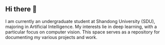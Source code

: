 ## Hi there 👋

<!--
**Yuanhong-Zheng/Yuanhong-Zheng** is a ✨ _special_ ✨ repository because its `README.md` (this file) appears on your GitHub profile.

Here are some ideas to get you started:

- 🔭 I’m currently working on ...
- 🌱 I’m currently learning ...
- 👯 I’m looking to collaborate on ...
- 🤔 I’m looking for help with ...
- 💬 Ask me about ...
- 📫 How to reach me: ...
- 😄 Pronouns: ...
- ⚡ Fun fact: ...
-->
I am currently an undergraduate student at Shandong University (SDU), majoring in Artificial Intelligence. My interests lie in deep learning, with a particular focus on computer vision. This space serves as a repository for documenting my various projects and work.
